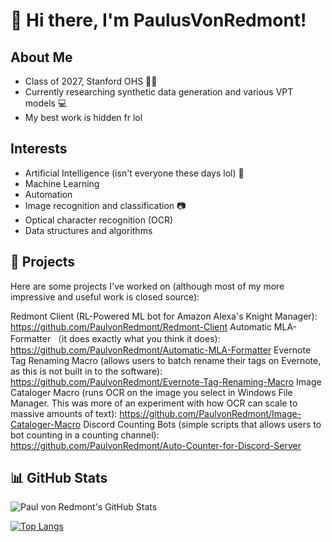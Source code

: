 # 👋 Hi there, I'm PaulusVonRedmont!

## About Me 
- Class of 2027, Stanford OHS :student:
- Currently researching synthetic data generation and various VPT models :computer:
- My best work is hidden fr lol

## Interests
- Artificial Intelligence (isn't everyone these days lol) :robot:
- Machine Learning 
- Automation
- Image recognition and classification :camera:
- Optical character recognition (OCR) 
- Data structures and algorithms

## 🚀 Projects

Here are some projects I've worked on (although most of my more impressive and useful work is closed source): 

Redmont Client (RL-Powered ML bot for Amazon Alexa's Knight Manager): https://github.com/PaulvonRedmont/Redmont-Client
Automatic MLA-Formatter （it does exactly what you think it does): https://github.com/PaulvonRedmont/Automatic-MLA-Formatter
Evernote Tag Renaming Macro (allows users to batch rename their tags on Evernote, as this is not built in to the software): https://github.com/PaulvonRedmont/Evernote-Tag-Renaming-Macro
Image Cataloger Macro (runs OCR on the image you select in Windows File Manager. This was more of an experiment with how OCR can scale to massive amounts of text): https://github.com/PaulvonRedmont/Image-Cataloger-Macro
Discord Counting Bots (simple scripts that allows users to bot counting in a counting channel): https://github.com/PaulvonRedmont/Auto-Counter-for-Discord-Server

## 📊 GitHub Stats

![Paul von Redmont's GitHub Stats](https://github-readme-stats.vercel.app/api?username=PaulvonRedmont&show_icons=true)

[![Top Langs](https://github-readme-stats.vercel.app/api/top-langs/?username=PaulvonRedmont&layout=compact)](https://github.com/your_username/github-readme-stats)
